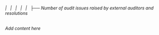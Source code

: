 ###### |   |   |   |   |   ├── Number of audit issues raised by external auditors and resolutions

*Add content here*